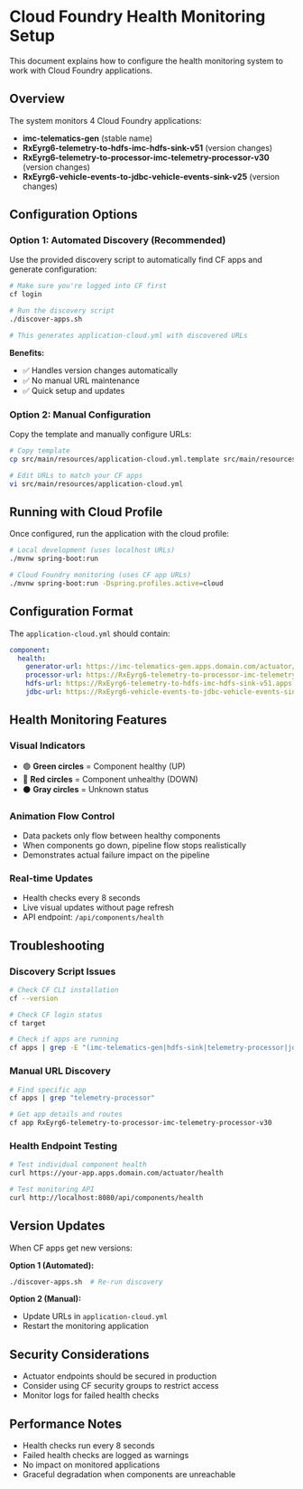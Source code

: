 # Cloud Foundry Health Monitoring Setup

This document explains how to configure the health monitoring system to work with Cloud Foundry applications.

## Overview

The system monitors 4 Cloud Foundry applications:
- **imc-telematics-gen** (stable name)
- **RxEyrg6-telemetry-to-hdfs-imc-hdfs-sink-v51** (version changes)
- **RxEyrg6-telemetry-to-processor-imc-telemetry-processor-v30** (version changes)
- **RxEyrg6-vehicle-events-to-jdbc-vehicle-events-sink-v25** (version changes)

## Configuration Options

### Option 1: Automated Discovery (Recommended)

Use the provided discovery script to automatically find CF apps and generate configuration:

```bash
# Make sure you're logged into CF first
cf login

# Run the discovery script
./discover-apps.sh

# This generates application-cloud.yml with discovered URLs
```

**Benefits:**
- ✅ Handles version changes automatically
- ✅ No manual URL maintenance
- ✅ Quick setup and updates

### Option 2: Manual Configuration

Copy the template and manually configure URLs:

```bash
# Copy template
cp src/main/resources/application-cloud.yml.template src/main/resources/application-cloud.yml

# Edit URLs to match your CF apps
vi src/main/resources/application-cloud.yml
```

## Running with Cloud Profile

Once configured, run the application with the cloud profile:

```bash
# Local development (uses localhost URLs)
./mvnw spring-boot:run

# Cloud Foundry monitoring (uses CF app URLs)
./mvnw spring-boot:run -Dspring.profiles.active=cloud
```

## Configuration Format

The `application-cloud.yml` should contain:

```yaml
component:
  health:
    generator-url: https://imc-telematics-gen.apps.domain.com/actuator/health
    processor-url: https://RxEyrg6-telemetry-to-processor-imc-telemetry-processor-v30.apps.domain.com/actuator/health
    hdfs-url: https://RxEyrg6-telemetry-to-hdfs-imc-hdfs-sink-v51.apps.domain.com/actuator/health
    jdbc-url: https://RxEyrg6-vehicle-events-to-jdbc-vehicle-events-sink-v25.apps.domain.com/actuator/health
```

## Health Monitoring Features

### Visual Indicators
- 🟢 **Green circles** = Component healthy (UP)
- 🔴 **Red circles** = Component unhealthy (DOWN)
- ⚫ **Gray circles** = Unknown status

### Animation Flow Control
- Data packets only flow between healthy components
- When components go down, pipeline flow stops realistically
- Demonstrates actual failure impact on the pipeline

### Real-time Updates
- Health checks every 8 seconds
- Live visual updates without page refresh
- API endpoint: `/api/components/health`

## Troubleshooting

### Discovery Script Issues

```bash
# Check CF CLI installation
cf --version

# Check CF login status
cf target

# Check if apps are running
cf apps | grep -E "(imc-telematics-gen|hdfs-sink|telemetry-processor|jdbc-sink)"
```

### Manual URL Discovery

```bash
# Find specific app
cf apps | grep "telemetry-processor"

# Get app details and routes
cf app RxEyrg6-telemetry-to-processor-imc-telemetry-processor-v30
```

### Health Endpoint Testing

```bash
# Test individual component health
curl https://your-app.apps.domain.com/actuator/health

# Test monitoring API
curl http://localhost:8080/api/components/health
```

## Version Updates

When CF apps get new versions:

**Option 1 (Automated):**
```bash
./discover-apps.sh  # Re-run discovery
```

**Option 2 (Manual):**
- Update URLs in `application-cloud.yml`
- Restart the monitoring application

## Security Considerations

- Actuator endpoints should be secured in production
- Consider using CF security groups to restrict access
- Monitor logs for failed health checks

## Performance Notes

- Health checks run every 8 seconds
- Failed health checks are logged as warnings
- No impact on monitored applications
- Graceful degradation when components are unreachable